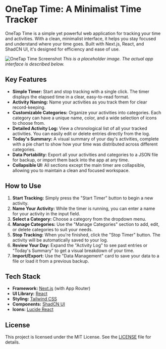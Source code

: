 # OneTap Time: A Minimalist Time Tracker

OneTap Time is a simple yet powerful web application for tracking your time and activities. With a clean, minimalist interface, it helps you stay focused and understand where your time goes. Built with Next.js, React, and ShadCN UI, it's designed for efficiency and ease of use.

![OneTap Time Screenshot](https://placehold.co/800x600.png?text=OneTap+Time+App)
*This is a placeholder image. The actual app interface is described below.*

## Key Features

- **Simple Timer:** Start and stop tracking with a single click. The timer displays the elapsed time in a clear, easy-to-read format.
- **Activity Naming:** Name your activities as you track them for clear record-keeping.
- **Customizable Categories:** Organize your activities into categories. Each category can have a unique name, color, and a wide selection of icons to choose from.
- **Detailed Activity Log:** View a chronological list of all your tracked activities. You can easily edit or delete entries directly from the log.
- **Today's Summary:** A visual summary of your day's activities, complete with a pie chart to show how your time was distributed across different categories.
- **Data Portability:** Export all your activities and categories to a JSON file for backup, or import them back into the app at any time.
- **Collapsible UI:** All sections except the main timer are collapsible, allowing you to maintain a clean and focused workspace.

## How to Use

1.  **Start Tracking:** Simply press the "Start Timer" button to begin a new activity.
2.  **Name Your Activity:** While the timer is running, you can enter a name for your activity in the input field.
3.  **Select a Category:** Choose a category from the dropdown menu.
4.  **Manage Categories:** Use the "Manage Categories" section to add, edit, or delete categories to suit your needs.
5.  **Stop Tracking:** When you're finished, click the "Stop Timer" button. The activity will be automatically saved to your log.
6.  **Review Your Day:** Expand the "Activity Log" to see past entries or "Today's Summary" to get a visual breakdown of your time.
7.  **Import/Export:** Use the "Data Management" card to save your data to a file or load it from a previous backup.

## Tech Stack

- **Framework:** [Next.js](https://nextjs.org/) (with App Router)
- **UI Library:** [React](https://react.dev/)
- **Styling:** [Tailwind CSS](https://tailwindcss.com/)
- **Components:** [ShadCN UI](https://ui.shadcn.com/)
- **Icons:** [Lucide React](https://lucide.dev/)

## License

This project is licensed under the MIT License. See the [LICENSE](LICENSE) file for details.
